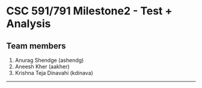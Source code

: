 # CSC 591/791 Milestone2 - Test + Analysis
## Team members
1. Anurag Shendge (ashendg)  
2. Aneesh Kher (aakher)
3. Krishna Teja Dinavahi (kdinava) 

- - - 
